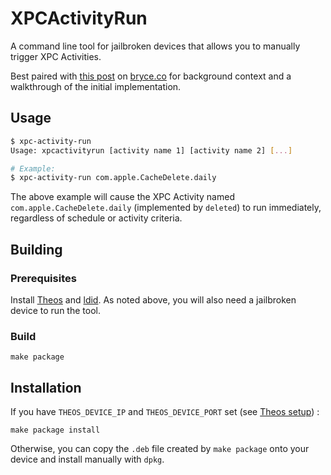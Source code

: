 # XPCActivityRun

A command line tool for jailbroken devices that allows you to manually trigger XPC Activities.

Best paired with [this post](https://bryce.co/running-xpc-activities-on-demand/) on [bryce.co](https://bryce.co/)
for background context and a walkthrough of the initial implementation.


## Usage

```bash
$ xpc-activity-run
Usage: xpcactivityrun [activity name 1] [activity name 2] [...]

# Example:
$ xpc-activity-run com.apple.CacheDelete.daily
```

The above example will cause the XPC Activity named `com.apple.CacheDelete.daily` (implemented by `deleted`)
to run immediately, regardless of schedule or activity criteria.

## Building

### Prerequisites

Install [Theos](https://github.com/theos/theos/) and [ldid](http://iphonedevwiki.net/index.php/Ldid).
As noted above, you will also need a jailbroken device to run the tool.

### Build

`make package`

## Installation

If you have `THEOS_DEVICE_IP` and `THEOS_DEVICE_PORT` set (see [Theos setup](https://iphonedevwiki.net/index.php/Theos/Setup)) :

`make package install`

Otherwise, you can copy the `.deb` file created by `make package` onto your device and install manually with `dpkg`.
